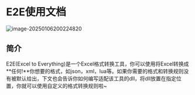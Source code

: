 # E2E使用文档

![image-20250106200224820](https://tuchuange.oss-cn-beijing.aliyuncs.com/img/image-20250106200224820.png)

## 简介

E2E(Excel to Everything)是一个Excel格式转换工具，你可以使用将Excel转换成**任何!**你想要的格式，如json，xml，lua等。如果你需要的格式和转换规则没有被默认给出，下文也会告诉你如何编写适配该工具的dll，将dll放置在指定位置，你就可以使用自定义的格式转换规则啦~
